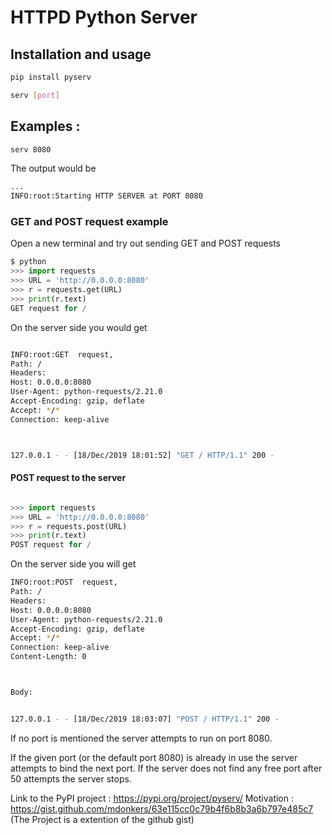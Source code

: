 # HTTPD Python Server

## Installation and usage 

```python
pip install pyserv
```
```bash
serv [port]
```

## Examples :

```bash
serv 8080
```
The output would be 
```bash
...
INFO:root:Starting HTTP SERVER at PORT 8080
```

### GET and POST request example

Open a new terminal and try out sending GET and POST requests

```python
$ python
>>> import requests
>>> URL = 'http://0.0.0.0:8080'
>>> r = requests.get(URL)
>>> print(r.text)
GET request for /
```
On the server side you would get

```bash

INFO:root:GET  request,
Path: /
Headers:
Host: 0.0.0.0:8080
User-Agent: python-requests/2.21.0
Accept-Encoding: gzip, deflate
Accept: */*
Connection: keep-alive



127.0.0.1 - - [18/Dec/2019 18:01:52] "GET / HTTP/1.1" 200 -

```


#### POST request to the server

```python

>>> import requests
>>> URL = 'http://0.0.0.0:8080'
>>> r = requests.post(URL)
>>> print(r.text)
POST request for /

```
On the server side you will get 

```bash
INFO:root:POST  request,
Path: /
Headers:
Host: 0.0.0.0:8080
User-Agent: python-requests/2.21.0
Accept-Encoding: gzip, deflate
Accept: */*
Connection: keep-alive
Content-Length: 0



Body:


127.0.0.1 - - [18/Dec/2019 18:03:07] "POST / HTTP/1.1" 200 -

```
If no port is mentioned the server attempts to run on port 8080. 

If the given port (or the default port 8080) is already in use the server attempts to bind the next port. If the server does not find any free port after 50 attempts the server stops.

Link to the PyPI project : https://pypi.org/project/pyserv/
Motivation : https://gist.github.com/mdonkers/63e115cc0c79b4f6b8b3a6b797e485c7
(The Project is a extention of the github gist)
